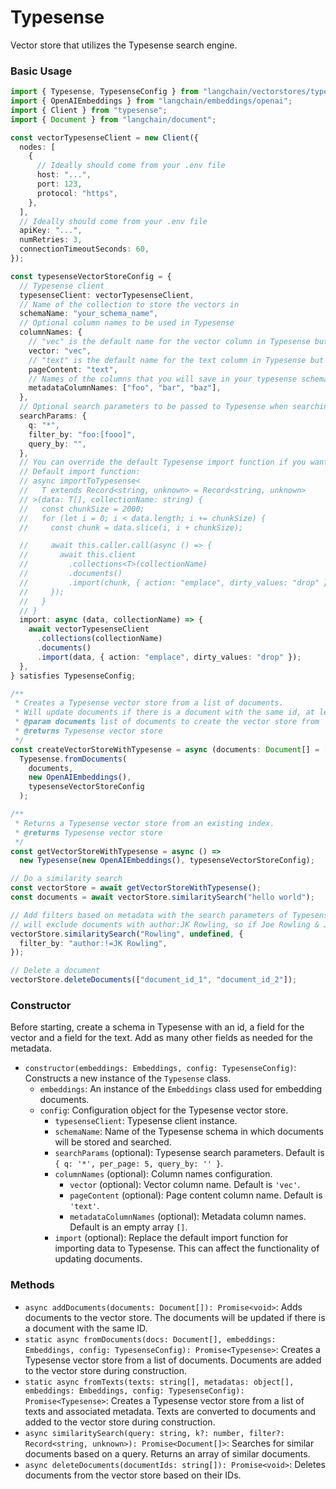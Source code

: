 # Typesense

Vector store that utilizes the Typesense search engine.

### Basic Usage

```typescript
import { Typesense, TypesenseConfig } from "langchain/vectorstores/typesense";
import { OpenAIEmbeddings } from "langchain/embeddings/openai";
import { Client } from "typesense";
import { Document } from "langchain/document";

const vectorTypesenseClient = new Client({
  nodes: [
    {
      // Ideally should come from your .env file
      host: "...",
      port: 123,
      protocol: "https",
    },
  ],
  // Ideally should come from your .env file
  apiKey: "...",
  numRetries: 3,
  connectionTimeoutSeconds: 60,
});

const typesenseVectorStoreConfig = {
  // Typesense client
  typesenseClient: vectorTypesenseClient,
  // Name of the collection to store the vectors in
  schemaName: "your_schema_name",
  // Optional column names to be used in Typesense
  columnNames: {
    // "vec" is the default name for the vector column in Typesense but you can change it to whatever you want
    vector: "vec",
    // "text" is the default name for the text column in Typesense but you can change it to whatever you want
    pageContent: "text",
    // Names of the columns that you will save in your typesense schema and need to be retrieved as metadata when searching
    metadataColumnNames: ["foo", "bar", "baz"],
  },
  // Optional search parameters to be passed to Typesense when searching
  searchParams: {
    q: "*",
    filter_by: "foo:[fooo]",
    query_by: "",
  },
  // You can override the default Typesense import function if you want to do something more complex
  // Default import function:
  // async importToTypesense<
  //   T extends Record<string, unknown> = Record<string, unknown>
  // >(data: T[], collectionName: string) {
  //   const chunkSize = 2000;
  //   for (let i = 0; i < data.length; i += chunkSize) {
  //     const chunk = data.slice(i, i + chunkSize);

  //     await this.caller.call(async () => {
  //       await this.client
  //         .collections<T>(collectionName)
  //         .documents()
  //         .import(chunk, { action: "emplace", dirty_values: "drop" });
  //     });
  //   }
  // }
  import: async (data, collectionName) => {
    await vectorTypesenseClient
      .collections(collectionName)
      .documents()
      .import(data, { action: "emplace", dirty_values: "drop" });
  },
} satisfies TypesenseConfig;

/**
 * Creates a Typesense vector store from a list of documents.
 * Will update documents if there is a document with the same id, at least with the default import function.
 * @param documents list of documents to create the vector store from
 * @returns Typesense vector store
 */
const createVectorStoreWithTypesense = async (documents: Document[] = []) =>
  Typesense.fromDocuments(
    documents,
    new OpenAIEmbeddings(),
    typesenseVectorStoreConfig
  );

/**
 * Returns a Typesense vector store from an existing index.
 * @returns Typesense vector store
 */
const getVectorStoreWithTypesense = async () =>
  new Typesense(new OpenAIEmbeddings(), typesenseVectorStoreConfig);

// Do a similarity search
const vectorStore = await getVectorStoreWithTypesense();
const documents = await vectorStore.similaritySearch("hello world");

// Add filters based on metadata with the search parameters of Typesense
// will exclude documents with author:JK Rowling, so if Joe Rowling & JK Rowling exists, only Joe Rowling will be returned
vectorStore.similaritySearch("Rowling", undefined, {
  filter_by: "author:!=JK Rowling",
});

// Delete a document
vectorStore.deleteDocuments(["document_id_1", "document_id_2"]);
```

### Constructor

Before starting, create a schema in Typesense with an id, a field for the vector and a field for the text. Add as many other fields as needed for the metadata.

- `constructor(embeddings: Embeddings, config: TypesenseConfig)`: Constructs a new instance of the `Typesense` class.
  - `embeddings`: An instance of the `Embeddings` class used for embedding documents.
  - `config`: Configuration object for the Typesense vector store.
    - `typesenseClient`: Typesense client instance.
    - `schemaName`: Name of the Typesense schema in which documents will be stored and searched.
    - `searchParams` (optional): Typesense search parameters. Default is `{ q: '*', per_page: 5, query_by: '' }`.
    - `columnNames` (optional): Column names configuration.
      - `vector` (optional): Vector column name. Default is `'vec'`.
      - `pageContent` (optional): Page content column name. Default is `'text'`.
      - `metadataColumnNames` (optional): Metadata column names. Default is an empty array `[]`.
    - `import` (optional): Replace the default import function for importing data to Typesense. This can affect the functionality of updating documents.

### Methods

- `async addDocuments(documents: Document[]): Promise<void>`: Adds documents to the vector store. The documents will be updated if there is a document with the same ID.
- `static async fromDocuments(docs: Document[], embeddings: Embeddings, config: TypesenseConfig): Promise<Typesense>`: Creates a Typesense vector store from a list of documents. Documents are added to the vector store during construction.
- `static async fromTexts(texts: string[], metadatas: object[], embeddings: Embeddings, config: TypesenseConfig): Promise<Typesense>`: Creates a Typesense vector store from a list of texts and associated metadata. Texts are converted to documents and added to the vector store during construction.
- `async similaritySearch(query: string, k?: number, filter?: Record<string, unknown>): Promise<Document[]>`: Searches for similar documents based on a query. Returns an array of similar documents.
- `async deleteDocuments(documentIds: string[]): Promise<void>`: Deletes documents from the vector store based on their IDs.
